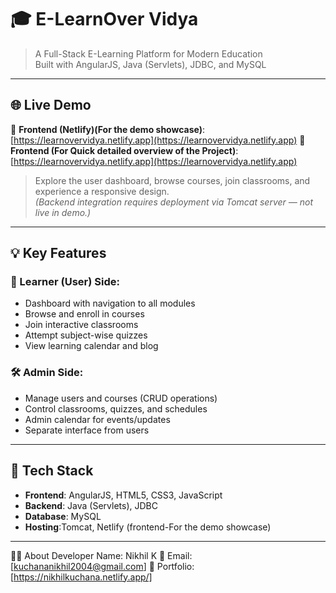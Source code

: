 # 🎓 E-LearnOver Vidya

> A Full-Stack E-Learning Platform for Modern Education  
> Built with AngularJS, Java (Servlets), JDBC, and MySQL

---

## 🌐 Live Demo

🔗 **Frontend (Netlify)(For the demo showcase)**: [https://learnovervidya.netlify.app](https://learnovervidya.netlify.app)
🔗 **Frontend (For Quick detailed overview of the Project)**: [https://learnovervidya.netlify.app](https://learnovervidya.netlify.app)


> Explore the user dashboard, browse courses, join classrooms, and experience a responsive design.  
> *(Backend integration requires deployment via Tomcat server — not live in demo.)*

---

## 💡 Key Features

### 👤 Learner (User) Side:
- Dashboard with navigation to all modules
- Browse and enroll in courses
- Join interactive classrooms
- Attempt subject-wise quizzes
- View learning calendar and blog

### 🛠️ Admin Side:
- Manage users and courses (CRUD operations)
- Control classrooms, quizzes, and schedules
- Admin calendar for events/updates
- Separate interface from users

---

## 🔧 Tech Stack

- **Frontend**: AngularJS, HTML5, CSS3, JavaScript
- **Backend**: Java (Servlets), JDBC
- **Database**: MySQL
- **Hosting**:Tomcat, Netlify (frontend-For the demo showcase)

---


🙋‍♂️ About Developer
Name: Nikhil K
📧 Email: [kuchananikhil2004@gmail.com]
💼 Portfolio: [https://nikhilkuchana.netlify.app/]
